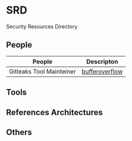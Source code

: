 # SRD
Security Resources Directory

## People

|People|Descripton|
|---|---|
|Gitleaks Tool Mainteiner|[bufferoverflow](https://github.com/bufferoverflow)|

## Tools

## References Architectures

## Others 
